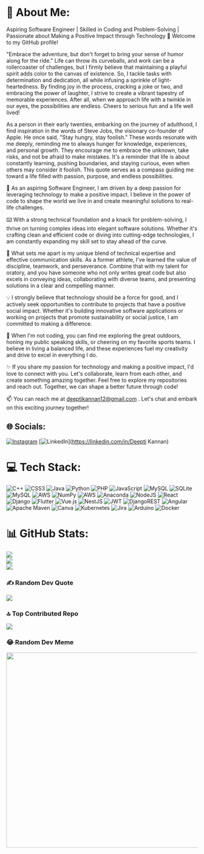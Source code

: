 # 💫 About Me:

Aspiring Software Engineer | Skilled in Coding and Problem-Solving | Passionate about Making a Positive Impact through Technology
👋 Welcome to my GitHub profile!

"Embrace the adventure, but don't forget to bring your sense of humor along for the ride." Life can throw its curveballs, and work can be a rollercoaster of challenges, but I firmly believe that maintaining a playful spirit adds color to the canvas of existence. So, I tackle tasks with determination and dedication, all while infusing a sprinkle of light-heartedness. By finding joy in the process, cracking a joke or two, and embracing the power of laughter, I strive to create a vibrant tapestry of memorable experiences. After all, when we approach life with a twinkle in our eyes, the possibilities are endless. Cheers to serious fun and a life well lived!


As a person in their early twenties, embarking on the journey of adulthood, I find inspiration in the words of Steve Jobs, the visionary co-founder of Apple. He once said, "Stay hungry, stay foolish." These words resonate with me deeply, reminding me to always hunger for knowledge, experiences, and personal growth. They encourage me to embrace the unknown, take risks, and not be afraid to make mistakes. It's a reminder that life is about constantly learning, pushing boundaries, and staying curious, even when others may consider it foolish. This quote serves as a compass guiding me toward a life filled with passion, purpose, and endless possibilities.


🚀 As an aspiring Software Engineer, I am driven by a deep passion for leveraging technology to make a positive impact. I believe in the power of code to shape the world we live in and create meaningful solutions to real-life challenges.

⌨️ With a strong technical foundation and a knack for problem-solving, I thrive on turning complex ideas into elegant software solutions. Whether it's crafting clean and efficient code or diving into cutting-edge technologies, I am constantly expanding my skill set to stay ahead of the curve.

🎯 What sets me apart is my unique blend of technical expertise and effective communication skills. As a former athlete, I've learned the value of discipline, teamwork, and perseverance. Combine that with my talent for oratory, and you have someone who not only writes great code but also excels in conveying ideas, collaborating with diverse teams, and presenting solutions in a clear and compelling manner.

💡 I strongly believe that technology should be a force for good, and I actively seek opportunities to contribute to projects that have a positive social impact. Whether it's building innovative software applications or working on projects that promote sustainability or social justice, I am committed to making a difference.

🌟 When I'm not coding, you can find me exploring the great outdoors, honing my public speaking skills, or cheering on my favorite sports teams. I believe in living a balanced life, and these experiences fuel my creativity and drive to excel in everything I do.

✨ If you share my passion for technology and making a positive impact, I'd love to connect with you. Let's collaborate, learn from each other, and create something amazing together. Feel free to explore my repositories and reach out. Together, we can shape a better future through code!

📫 You can reach me at deeptikannan12@gmail.com . Let's chat and embark on this exciting journey together!


## 🌐 Socials:
[![Instagram](https://img.shields.io/badge/Instagram-%23E4405F.svg?logo=Instagram&logoColor=white)](https://instagram.com/deepsszzz) [![LinkedIn](https://img.shields.io/badge/LinkedIn-%230077B5.svg?logo=linkedin&logoColor=white)](https://linkedin.com/in/Deepti Kannan) 

# 💻 Tech Stack:
![C++](https://img.shields.io/badge/c++-%2300599C.svg?style=for-the-badge&logo=c%2B%2B&logoColor=white) ![CSS3](https://img.shields.io/badge/css3-%231572B6.svg?style=for-the-badge&logo=css3&logoColor=white) ![Java](https://img.shields.io/badge/java-%23ED8B00.svg?style=for-the-badge&logo=java&logoColor=white) ![Python](https://img.shields.io/badge/python-3670A0?style=for-the-badge&logo=python&logoColor=ffdd54) ![PHP](https://img.shields.io/badge/php-%23777BB4.svg?style=for-the-badge&logo=php&logoColor=white) ![JavaScript](https://img.shields.io/badge/javascript-%23323330.svg?style=for-the-badge&logo=javascript&logoColor=%23F7DF1E) ![MySQL](https://img.shields.io/badge/mysql-%2300f.svg?style=for-the-badge&logo=mysql&logoColor=white) ![SQLite](https://img.shields.io/badge/sqlite-%2307405e.svg?style=for-the-badge&logo=sqlite&logoColor=white) ![MySQL](https://img.shields.io/badge/mysql-%2300f.svg?style=for-the-badge&logo=mysql&logoColor=white) ![AWS](https://img.shields.io/badge/AWS-%23FF9900.svg?style=for-the-badge&logo=amazon-aws&logoColor=white) ![NumPy](https://img.shields.io/badge/numpy-%23013243.svg?style=for-the-badge&logo=numpy&logoColor=white) ![AWS](https://img.shields.io/badge/AWS-%23FF9900.svg?style=for-the-badge&logo=amazon-aws&logoColor=white) ![Anaconda](https://img.shields.io/badge/Anaconda-%2344A833.svg?style=for-the-badge&logo=anaconda&logoColor=white) ![NodeJS](https://img.shields.io/badge/node.js-6DA55F?style=for-the-badge&logo=node.js&logoColor=white) ![React](https://img.shields.io/badge/react-%2320232a.svg?style=for-the-badge&logo=react&logoColor=%2361DAFB) ![Django](https://img.shields.io/badge/django-%23092E20.svg?style=for-the-badge&logo=django&logoColor=white) ![Flutter](https://img.shields.io/badge/Flutter-%2302569B.svg?style=for-the-badge&logo=Flutter&logoColor=white) ![Vue.js](https://img.shields.io/badge/vuejs-%2335495e.svg?style=for-the-badge&logo=vuedotjs&logoColor=%234FC08D) ![NestJS](https://img.shields.io/badge/nestjs-%23E0234E.svg?style=for-the-badge&logo=nestjs&logoColor=white) ![JWT](https://img.shields.io/badge/JWT-black?style=for-the-badge&logo=JSON%20web%20tokens) ![DjangoREST](https://img.shields.io/badge/DJANGO-REST-ff1709?style=for-the-badge&logo=django&logoColor=white&color=ff1709&labelColor=gray) ![Angular](https://img.shields.io/badge/angular-%23DD0031.svg?style=for-the-badge&logo=angular&logoColor=white) ![Apache Maven](https://img.shields.io/badge/Apache%20Maven-C71A36?style=for-the-badge&logo=Apache%20Maven&logoColor=white) ![Canva](https://img.shields.io/badge/Canva-%2300C4CC.svg?style=for-the-badge&logo=Canva&logoColor=white) ![Kubernetes](https://img.shields.io/badge/kubernetes-%23326ce5.svg?style=for-the-badge&logo=kubernetes&logoColor=white) ![Jira](https://img.shields.io/badge/jira-%230A0FFF.svg?style=for-the-badge&logo=jira&logoColor=white) ![Arduino](https://img.shields.io/badge/-Arduino-00979D?style=for-the-badge&logo=Arduino&logoColor=white) ![Docker](https://img.shields.io/badge/docker-%230db7ed.svg?style=for-the-badge&logo=docker&logoColor=white)
# 📊 GitHub Stats:
![](https://github-readme-stats.vercel.app/api?username=DeeptiKannan&theme=dark&hide_border=false&include_all_commits=false&count_private=false)<br/>
![](https://github-readme-streak-stats.herokuapp.com/?user=DeeptiKannan&theme=dark&hide_border=false)<br/>
![](https://github-readme-stats.vercel.app/api/top-langs/?username=DeeptiKannan&theme=dark&hide_border=false&include_all_commits=false&count_private=false&layout=compact)

### ✍️ Random Dev Quote
![](https://quotes-github-readme.vercel.app/api?type=horizontal&theme=radical)

### 🔝 Top Contributed Repo
![](https://github-contributor-stats.vercel.app/api?username=DeeptiKannan&limit=5&theme=radical&combine_all_yearly_contributions=true)

### 😂 Random Dev Meme
<img src="https://rm.up.railway.app/" width="512px"/>

<!-- Proudly created with GPRM ( https://gprm.itsvg.in ) -->
